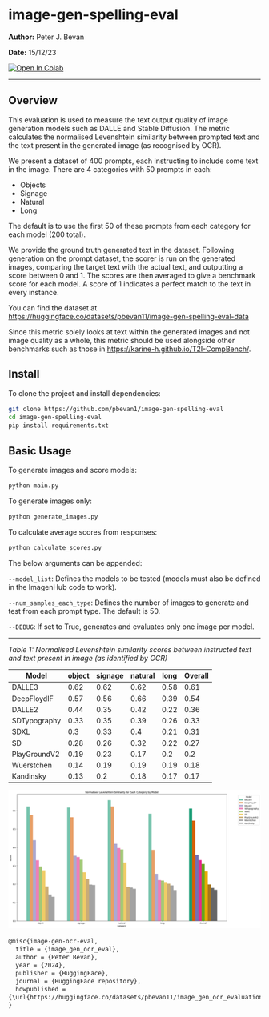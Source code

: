 
# image-gen-spelling-eval

**Author:** Peter J. Bevan

**Date:** 15/12/23

<a target="_blank" href="https://colab.research.google.com/github/pbevan1/image_gen_ocr_eval/blob/main/image_gen_ocr_evaluation.ipynb">
  <img src="https://colab.research.google.com/assets/colab-badge.svg" alt="Open In Colab"/>
</a>

---

## Overview

This evaluation is used to measure the text output quality of image generation models such as DALLE and Stable Diffusion. The metric calculates the normalised Levenshtein similarity between prompted text and the text present in the generated image (as recognised by OCR).

We present a dataset of 400 prompts, each instructing to include some text in the image. There are 4 categories with 50 prompts in each:

* Objects
* Signage
* Natural
* Long

The default is to use the first 50 of these prompts from each category for each model (200 total).

We provide the ground truth generated text in the dataset. Following generation on the prompt dataset, the scorer is run on the generated images, comparing the target text with the actual text, and outputting a score between 0 and 1. The scores are then averaged to give a benchmark score for each model. A score of 1 indicates a perfect match to the text in every instance.

You can find the dataset at https://huggingface.co/datasets/pbevan11/image-gen-spelling-eval-data

Since this metric solely looks at text within the generated images and not image quality as a whole, this metric should be used alongside other benchmarks such as those in https://karine-h.github.io/T2I-CompBench/.

## Install

To clone the project and install dependencies:

```bash
git clone https://github.com/pbevan1/image-gen-spelling-eval
cd image-gen-spelling-eval
pip install requirements.txt
```

## Basic Usage

To generate images and score models:

```bash
python main.py
```

To generate images only:

```bash
python generate_images.py
```

To calculate average scores from responses:

```bash
python calculate_scores.py
```

The below arguments can be appended:

`--model_list`: Defines the models to be tested (models must also be defined in the ImagenHub code to work).

`--num_samples_each_type`: Defines the number of images to generate and test from each prompt type. The default is 50.

`--DEBUG`: If set to True, generates and evaluates only one image per model.

---
*Table 1: Normalised Levenshtein similarity scores between instructed text and text present in image (as identified by OCR)*

| Model | object | signage | natural | long | Overall |
| --- | --- | --- | --- | --- | --- |
| DALLE3 | 0.62 | 0.62 | 0.62 | 0.58 | 0.61 |
| DeepFloydIF | 0.57 | 0.56 | 0.66 | 0.39 | 0.54 |
| DALLE2 | 0.44 | 0.35 | 0.42 | 0.22 | 0.36 |
| SDTypography | 0.33 | 0.35 | 0.39 | 0.26 | 0.33 |
| SDXL | 0.3 | 0.33 | 0.4 | 0.21 | 0.31 |
| SD | 0.28 | 0.26 | 0.32 | 0.22 | 0.27 |
| PlayGroundV2 | 0.19 | 0.23 | 0.17 | 0.2 | 0.2 |
| Wuerstchen | 0.14 | 0.19 | 0.19 | 0.19 | 0.18 |
| Kandinsky | 0.13 | 0.2 | 0.18 | 0.17 | 0.17 |

![Image generation model spelling comparison](examples/model_comparison.png)


```
@misc{image-gen-ocr-eval,
  title = {image_gen_ocr_eval},
  author = {Peter Bevan},
  year = {2024},
  publisher = {HuggingFace},
  journal = {HuggingFace repository},
  howpublished = {\url{https://huggingface.co/datasets/pbevan11/image_gen_ocr_evaluation_data}},
}
```